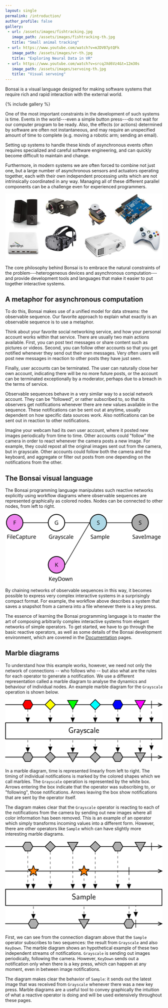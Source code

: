 ```yaml
---
layout: single
permalink: /introduction/
author_profile: false
gallery:
 - url: /assets/images/fishtracking.jpg
   image_path: /assets/images/fishtracking-th.jpg
   title: "Small animal tracking"
 - url: https://www.youtube.com/watch?v=mJDV07ptQFk
   image_path: /assets/images/vr-th.jpg
   title: "Exploring Neural Data in VR"
 - url: https://www.youtube.com/watch?v=srcqJXd6Vz4&t=12m30s
   image_path: /assets/images/servoing-th.jpg
   title: "Visual servoing"
---
```


Bonsai is a visual language designed for making software systems that require rich and rapid interaction with the external world.

{% include gallery %}

One of the most important constraints in the development of such systems is time. Events in the world---even a simple button press---do not wait for our computer program to be ready. Also, the effects (or actions) determined by software are often not instantaneous, and may require an unspecified amount of time to complete (e.g. moving a robotic arm; sending an email).

Setting up systems to handle these kinds of asynchronous events often requires specialized and careful software engineering, and can quickly become difficult to maintain and change.

Furthermore, in modern systems we are often forced to combine not just one, but a large number of asynchronous sensors and actuators operating together, each with their own independent processing units which are not intrinsically coordinated in any way. Managing all of these different parallel components can be a challenge even for experienced programmers.

![Devices used in interactive systems](/assets/images/devices.jpg)

The core philosophy behind Bonsai is to embrace the natural constraints of the problem---heterogeneous devices and asynchronous computation---and provide development tools and languages that make it easier to put together interactive systems.

## A metaphor for asynchronous computation

To do this, Bonsai makes use of a unified model for data streams: the observable sequence. Our favorite approach to explain what exactly is an observable sequence is to use a metaphor.

Think about your favorite social networking service, and how your personal account works within that service. There are usually two main actions available. First, you can post text messages or share content such as pictures or videos. Second, you can follow other accounts so that you get notified whenever they send out their own messages. Very often users will post new messages in reaction to other posts they have just seen.

Finally, user accounts can be terminated. The user can naturally close her own account, indicating there will be no more future posts, or the account can be terminated exceptionally by a moderator, perhaps due to a breach in the terms of service.

Observable sequences behave in a very similar way to a social network account. They can be "followed", or rather subscribed to, so that its observers get notifications whenever there are new values available in the sequence. These notifications can be sent out at anytime, usually dependent on how specific data sources work. Also notifications can be sent out in reaction to other notifications.

Imagine your webcam had its own user account, where it posted new images periodically from time to time. Other accounts could "follow" the camera in order to react whenever the camera posts a new image. For example, they could repost all the original images sent out from the camera, but in grayscale. Other accounts could follow both the camera and the keyboard, and aggregate or filter out posts from one depending on the notifications from the other.

## The Bonsai visual language

The Bonsai programming language manipulates such reactive networks explicitly using workflow diagrams where observable sequences are represented graphically as colored nodes. Nodes can be connected to other nodes, from left to right.

![Example workflow](/assets/images/sampleframe.svg)

By chaining networks of observable sequences in this way, it becomes possible to express very complex interactive systems in a surprisingly compact format. For example, the workflow above describes a system that saves a snapshot from a camera into a file whenever there is a key press.

The essence of learning the Bonsai programming language is to master the art of composing arbitrarily complex interactive systems from elegant networks of simple operators. To get started, we have to go through the basic reactive operators, as well as some details of the Bonsai development environment, which are covered in the [Documentation](/docs/installation/) pages.

## Marble diagrams

To understand how this example works, however, we need not only the network of connections -- who follows who -- but also what are the rules for each operator to generate a notification. We use a different representation called a marble diagram to analyse the dynamics and behaviour of individual nodes. An example marble diagram for the `Grayscale` operation is shown below.

![Grayscale operator](/assets/images/grayscale.svg)

In a marble diagram, time is represented linearly from left to right. The timing of individual notifications is marked by the colored shapes which we call marbles. The `Grayscale` operation is represented by the white box. Arrows entering the box indicate that the operator was subscribing to, or "following", those notifications. Arrows leaving the box show notifications that are sent by the operator itself.

The diagram makes clear that the `Grayscale` operator is reacting to each of the notifications from the camera by sending out new images where all color information has been removed. This is an example of an operator which simply transforms incoming values into a different form. However, there are other operators like `Sample` which can have slightly more interesting marble diagrams.

![Sample operator](/assets/images/sample.svg)

First, we can see from the connection diagram above that the `Sample` operator subscribes to two sequences: the result from `Grayscale` and also `KeyDown`. The marble diagram shows an hypothetical example of these two independent streams of notifications. `Grayscale` is sending out images periodically, following the camera. However, `KeyDown` sends out a notification only when there is a key press, which can happen at any moment, even in between image notifications.

The diagram makes clear the behavior of `Sample`: it sends out the latest image that was received from `Grayscale` whenever there was a new key press. Marble diagrams are a useful tool to convey graphically the intuition of what a reactive operator is doing and will be used extensively throughout these pages.